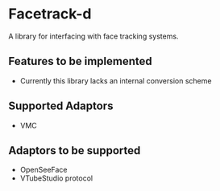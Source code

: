 # Facetrack-d

A library for interfacing with face tracking systems.

## Features to be implemented
 - Currently this library lacks an internal conversion scheme

## Supported Adaptors
 - VMC

## Adaptors to be supported
 - OpenSeeFace
 - VTubeStudio protocol